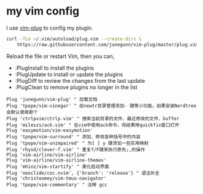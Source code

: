 # my vim config

I use [vim-plug](https://github.com/junegunn/vim-plug) to config my plugin.

```bash
curl -fLo ~/.vim/autoload/plug.vim --create-dirs \
    https://raw.githubusercontent.com/junegunn/vim-plug/master/plug.vim
```

Reload the file or restart Vim, then you can,

- :PlugInstall to install the plugins
- :PlugUpdate to install or update the plugins
- :PlugDiff to review the changes from the last update
- :PlugClean to remove plugins no longer in the list

```vimrc
Plug 'junegunn/vim-plug' " 加载文档
Plug 'tpope/vim-vinegar' " 给newtr目录管理添加- 键等小功能，如果安装Nerdtree会默认使用那个
Plug 'ctrlpvim/ctrlp.vim' " 搜索当前目录的文件、最近修改的文件、buffer
Plug 'mileszs/ack.vim' " 在vim中使用ack命令，将结果用quickfix窗口打开
Plug 'easymotion/vim-easymotion'
Plug 'tpope/vim-surround' " 添加、修改各种括号中的内容
Plug 'tpope/vim-unimpaired' " 为[ ] y 键添加一些实用映射
Plug 'rhysd/clever-f.vim' " 重复f/F键来执行原先;,的操作
Plug 'vim-airline/vim-airline'
Plug 'vim-airline/vim-airline-themes'
Plug 'mhinz/vim-startify' " 美化启动界面
Plug 'neoclide/coc.nvim', {'branch': 'release'} " 语法补全
Plug 'christoomey/vim-tmux-navigator'
Plug 'tpope/vim-commentary' " 注释 gcc
```

